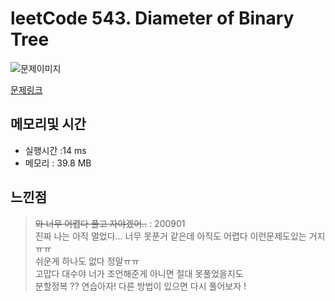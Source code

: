 # leetCode 543. Diameter of Binary Tree

![문제이미지](https://github.com/pointehd/Algorithm/blob/master/img/200002.png?raw=true)

[문제링크](https://leetcode.com/problems/diameter-of-binary-tree/)

## 메모리및 시간
* 실행시간 :14 ms
* 메모리 : 39.8 MB


## 느낀점
> ~~와 너무 어렵다 풀고 자야겠어..~~ : 200901   
> 진짜 나는 아직 멀었다... 너무 못푼거 같은데 아직도 어렵다 이런문제도있는 거지 ㅠㅠ   
> 쉬운게 하나도 없다 정말ㅠㅠ   
> 고맙다 대수야 너가 조언해준게 아니면 절대 못풀었을지도   
> 분할정복 ?? 연습아자! 
> 다른 방법이 있으면 다시 풀어보자 ! 

